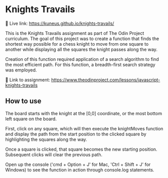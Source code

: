 # Knights Travails

🔗 Live link: https://kuneus.github.io/knights-travails/

This is the Knights Travails assignment as part of The Odin Project curriculum. The goal of this project was to create a function that finds the shortest way possible for a chess knight to move from one square to another while displaying all the squares the knight passes along the way.

Creation of this function required application of a search algorithm to find the most efficient path. For this function, a breadth-first search strategy was employed.

🔗 Link to assignment: https://www.theodinproject.com/lessons/javascript-knights-travails

## How to use

The board starts with the knight at the [0,0] coordinate, or the most bottom left square on the board.

First, click on any square, which will then execute the knightMoves function and display the path from the start position to the clicked square by highlighting the squares along the way.

Once a square is clicked, that square becomes the new starting position. Subsequent clicks will clear the previous path.

Open up the console ('cmd + Option + J' for Mac, 'Ctrl + Shift + J' for Windows) to see the function in action through console.log statements.
